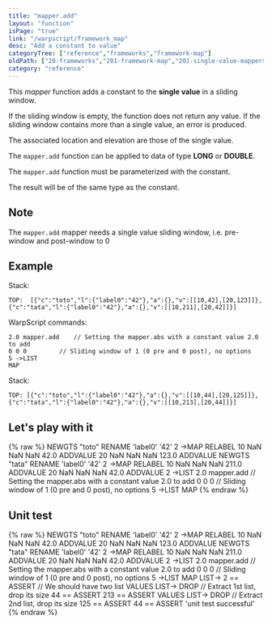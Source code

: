 ```yaml
---
title: "mapper.add"
layout: "function"
isPage: "true"
link: "/warpscript/framework_map"
desc: "Add a constant to value"
categoryTree: ["reference","frameworks","framework-map"]
oldPath: ["20-frameworks","201-framework-map","201-single-value-mappers","110-mapper_add.html.md"]
category: "reference"
---
```

 


This *mapper* function adds a constant to the **single value** in a sliding window.

If the sliding window is empty, the function does not return any value. If the sliding window contains more than a single value, an error is produced.

The associated location and elevation are those of the single value.

The `mapper.add` function can be applied to data of type **LONG** or **DOUBLE**.

The `mapper.add` function must be parameterized with the constant.

The result will be of the same type as the constant.

## Note ##
 
The `mapper.add` mapper needs a single value sliding window, i.e. pre-window and post-window to 0   

## Example ##

Stack:

    TOP:  [{"c":"toto","l":{"label0":"42"},"a":{},"v":[[10,42],[20,123]]},{"c":"tata","l":{"label0":"42"},"a":{},"v":[[10,211],[20,42]]}]

WarpScript commands:

    2.0 mapper.add    // Setting the mapper.abs with a constant value 2.0 to add
    0 0 0         // Sliding window of 1 (0 pre and 0 post), no options
    5 ->LIST
    MAP

Stack: 

    TOP: [{"c":"toto","l":{"label0":"42"},"a":{},"v":[[10,44],[20,125]]},{"c":"tata","l":{"label0":"42"},"a":{},"v":[[10,213],[20,44]]}]

## Let's play with it ##

{% raw %}
<warp10-warpscript-widget>NEWGTS "toto" RENAME 
'label0' '42' 2 ->MAP RELABEL
10 NaN NaN NaN 42.0 ADDVALUE
20 NaN NaN NaN 123.0 ADDVALUE
NEWGTS "tata" RENAME 
'label0' '42' 2 ->MAP RELABEL
10 NaN NaN NaN 211.0 ADDVALUE
20 NaN NaN NaN 42.0 ADDVALUE
2 ->LIST
2.0 mapper.add    // Setting the mapper.abs with a constant value 2.0 to add
0 0 0         // Sliding window of 1 (0 pre and 0 post), no options
5 ->LIST
MAP
</warp10-warpscript-widget>
{% endraw %}    


## Unit test ##

{% raw %}
<warp10-warpscript-widget>NEWGTS "toto" RENAME 
'label0' '42' 2 ->MAP RELABEL
10 NaN NaN NaN 42.0 ADDVALUE
20 NaN NaN NaN 123.0 ADDVALUE
NEWGTS "tata" RENAME 
'label0' '42' 2 ->MAP RELABEL
10 NaN NaN NaN 211.0 ADDVALUE
20 NaN NaN NaN 42.0 ADDVALUE
2 ->LIST
2.0 mapper.add    // Setting the mapper.abs with a constant value 2.0 to add
0 0 0         // Sliding window of 1 (0 pre and 0 post), no options
5 ->LIST
MAP
LIST-> 2 == ASSERT    // We should have two list
VALUES LIST-> DROP    // Extract 1st list, drop its size
44 == ASSERT
213 == ASSERT
VALUES LIST-> DROP    // Extract 2nd list, drop its size
125 == ASSERT
44 == ASSERT
'unit test successful'
</warp10-warpscript-widget>
{% endraw %}        